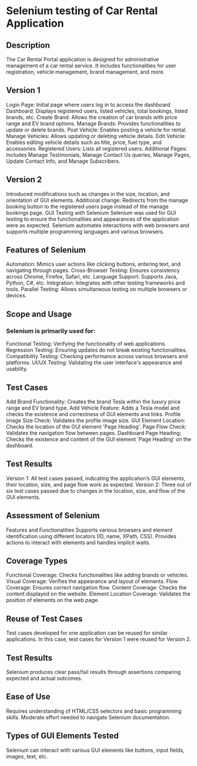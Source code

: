 # Selenium testing of Car Rental Application
## Description
The Car Rental Portal application is designed for administrative management of a car rental service. It includes functionalities for user registration, vehicle management, brand management, and more.

## Version 1
Login Page: Initial page where users log in to access the dashboard.
Dashboard: Displays registered users, listed vehicles, total bookings, listed brands, etc.
Create Brand: Allows the creation of car brands with price range and EV brand options.
Manage Brands: Provides functionalities to update or delete brands.
Post Vehicle: Enables posting a vehicle for rental.
Manage Vehicles: Allows updating or deleting vehicle details.
Edit Vehicle: Enables editing vehicle details such as title, price, fuel type, and accessories.
Registered Users: Lists all registered users.
Additional Pages: Includes Manage Testimonials, Manage Contact Us queries, Manage Pages, Update Contact Info, and Manage Subscribers.

## Version 2
Introduced modifications such as changes in the size, location, and orientation of GUI elements.
Additional change: Redirects from the manage booking button to the registered users page instead of the manage bookings page.
GUI Testing with Selenium
Selenium was used for GUI testing to ensure the functionalities and appearances of the application were as expected. Selenium automates interactions with web browsers and supports multiple programming languages and various browsers.

## Features of Selenium
Automation: Mimics user actions like clicking buttons, entering text, and navigating through pages.
Cross-Browser Testing: Ensures consistency across Chrome, Firefox, Safari, etc.
Language Support: Supports Java, Python, C#, etc.
Integration: Integrates with other testing frameworks and tools.
Parallel Testing: Allows simultaneous testing on multiple browsers or devices.

## Scope and Usage
### Selenium is primarily used for:
Functional Testing: Verifying the functionality of web applications.
Regression Testing: Ensuring updates do not break existing functionalities.
Compatibility Testing: Checking performance across various browsers and platforms.
UI/UX Testing: Validating the user interface's appearance and usability.

## Test Cases
Add Brand Functionality: Creates the brand Tesla within the luxury price range and EV brand type.
Add Vehicle Feature: Adds a Tesla model and checks the existence and correctness of GUI elements and links.
Profile Image Size Check: Validates the profile image size.
GUI Element Location: Checks the location of the GUI element 'Page Heading'.
Page Flow Check: Validates the navigation flow between pages.
Dashboard Page Heading: Checks the existence and content of the GUI element 'Page Heading' on the dashboard.

## Test Results
Version 1: All test cases passed, indicating the application’s GUI elements, their location, size, and page flow work as expected.
Version 2: Three out of six test cases passed due to changes in the location, size, and flow of the GUI elements.

## Assessment of Selenium
Features and Functionalities
Supports various browsers and element identification using different locators (ID, name, XPath, CSS).
Provides actions to interact with elements and handles implicit waits.

## Coverage Types
Functional Coverage: Checks functionalities like adding brands or vehicles.
Visual Coverage: Verifies the appearance and layout of elements.
Flow Coverage: Ensures correct navigation flow.
Content Coverage: Checks the content displayed on the website.
Element Location Coverage: Validates the position of elements on the web page.

## Reuse of Test Cases
Test cases developed for one application can be reused for similar applications. In this case, test cases for Version 1 were reused for Version 2.

## Test Results
Selenium produces clear pass/fail results through assertions comparing expected and actual outcomes.

## Ease of Use
Requires understanding of HTML/CSS selectors and basic programming skills. Moderate effort needed to navigate Selenium documentation.

## Types of GUI Elements Tested
Selenium can interact with various GUI elements like buttons, input fields, images, text, etc.
